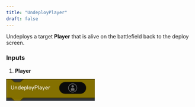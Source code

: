 ```yaml
---
title: "UndeployPlayer"
draft: false
---
```

Undeploys a target **Player** that is alive on the battlefield back to the deploy screen.
### Inputs
1. **Player**

![UndeployPlayer](https://raw.githubusercontent.com/battlefield-portal-community/Image-CDN/main/portal_blocks/UndeployPlayer.png)
